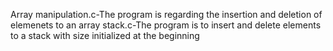 Array manipulation.c-The program is regarding the insertion and deletion of elemenets to an array
stack.c-The program is to insert and delete elements to a stack with size initialized at the beginning
